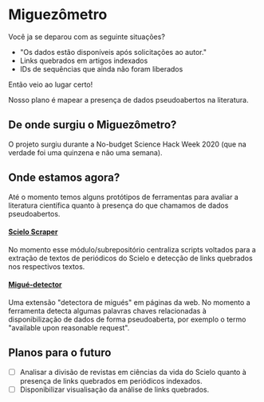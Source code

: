 # Miguezômetro
Você ja se deparou com as seguinte situações?
- "Os dados estão disponíveis após solicitações ao autor."
- Links quebrados em artigos indexados
- IDs de sequências que ainda não foram liberados

Então veio ao lugar certo!

Nosso plano é mapear a presença de dados pseudoabertos na literatura.

## De onde surgiu o Miguezômetro?
O projeto surgiu durante a No-budget Science Hack Week 2020 (que na verdade foi uma quinzena e não uma semana).

## Onde estamos agora?
Até o momento temos alguns protótipos de ferramentas para avaliar a literatura científica quanto à presença do que chamamos de dados pseudoabertos.

#### [Scielo Scraper](https://github.com/gabriellovate/miguezometro/tree/master/scielo_scraper)
No momento esse módulo/subrepositório centraliza scripts voltados para a extração de textos de periódicos do Scielo e detecção de links quebrados nos respectivos textos.

#### [Migué-detector](https://github.com/jvfe/migue-detector/tree/e88fd150bc7e66ce092468b0627f09e77474bee6)
Uma extensão "detectora de migués" em páginas da web. No momento a ferramenta detecta algumas palavras chaves relacionadas à disponibilização de dados de forma pseudoaberta, por exemplo o termo "available upon reasonable request".

## Planos para o futuro

- [ ] Analisar a divisão de revistas em ciências da vida do Scielo quanto à presença de links quebrados em periódicos indexados.
- [ ] Disponibilizar visualisação da análise de links quebrados.
